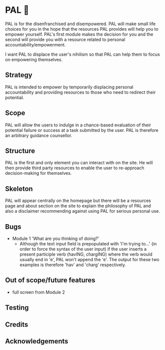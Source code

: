 # PAL 🤖
PAL is for the disenfranchised and disempowered. PAL will make small life choices for you in the hope that the resources PAL provides will help you to empower yourself. PAL's first module makes the decision for you and the second will provide you with a resource related to personal accountability/empowerment.

I want PAL to displace the user's nihilism so that PAL can help them to focus on empowering themselves.

## Strategy
PAL is intended to empower by temporarily displacing personal accountability and providing resources to those who need to redirect their potential.

## Scope
PAL will allow the users to indulge in a chance-based evaluation of their potential failure or success at a task submitted by the user. PAL is therefore an arbitrary guidance counsellor.

## Structure
PAL is the first and only element you can interact with on the site. He will then provide third party resources to enable the user to re-approach decision-making for themselves.

## Skeleton
PAL will appear centrally on the homepage but there will be a resources page and about section on the site to explain the philosophy of PAL and also a disclaimer recommending against using PAL for serious personal use.

## Bugs
* Module 1 'What are you thinking of doing?'
    * Although the text input field is prepopulated with 'I'm trying to...' (in order to force the syntax of the user input) if the user inserts a present participle verb (havING, chargING) where the verb would usually end in 'e', PAL won't append the 'e'. The output for these two examples is therefore 'hav' and 'charg' respectively.

## Out of scope/future features
* full screen from Module 2

## Testing 

## Credits

## Acknowledgements